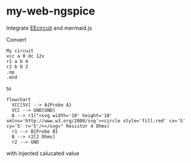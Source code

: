 my-web-ngspice
==============
Integrate [EEcircuit](https://eecircuit.com/) and mermaid.js

Convert
```
My circuit
vcc a 0 dc 12v
r1 a b 4
r2 b 0 2
.op
.end
```
to
```mermaid
flowchart
  VCC[5V] --> A{Probe A}
  VCC --> GND[GND]
  A --> r1("<svg width='10' height='10' xmlns='http://www.w3.org/2000/svg'><circle style='fill:red' cx='5' cy='5' r='5'/></svg>" Resistor 4 Ohms)
  r1 --> B{Probe B}
  B --> r2[2 Ohms]
  r2 --> GND
```
with injected calucated value
